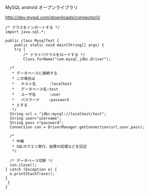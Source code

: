 MySQL android オープンライブラリ

http://dev.mysql.com/downloads/connector/j/ 

	/* クラスをインポートする */
	import java.sql.*;

	public class MysqlTest {
  		public static void main(String[] args) {
    	try {
      		/* ドライバクラスをロードする */
      		Class.forName("com.mysql.jdbc.Driver"); 

      /*
       * データベースに接続する
       * この場合は
       *   ホスト名      :localhost
       *   データベース名:test
       *   ユーザ名      :user
       *   パスワード    :password
       * とする
       */
      String url = "jdbc:mysql://localhost/test";
      String user="username";
      String pass ="password";
      Connection con = DriverManager.getConnection(url,user,pass);

      /*
       * 中略
       * SQLのクエリ実行，結果の処理などを記述
       */

      /* データベース切断 */
      con.close();
    } catch (Exception e) {
      e.printStackTrace();
    }   
 	 }   
	}
